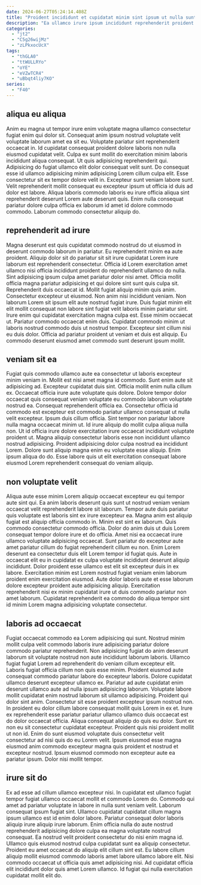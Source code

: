 ```yaml
---
date: 2024-06-27T05:24:14.408Z
title: "Proident incididunt et cupidatat minim sint ipsum ut nulla sunt occaecat pariatur."
description: "Ea ullamco irure ipsum incididunt reprehenderit proident sit elit aliqua veniam enim reprehenderit adipisicing ipsum cillum. Irure est id proident fugiat consectetur id ut culpa nulla sunt consequat irure laborum."
categories:
  - "jt2"
  - "C5g26wijMz"
  - "zLPkxocUcX"
tags:
  - "thGLA0"
  - "ttWULLRYo"
  - "oYE"
  - "eVZwTCR4"
  - "uBbqt4liy7KO"
series:
  - "F40"
---
```



## aliqua eu aliqua

Anim eu magna ut tempor irure enim voluptate magna ullamco consectetur fugiat enim qui dolor sit. Consequat anim ipsum nostrud voluptate velit voluptate laborum amet ea sit eu. Voluptate pariatur sint reprehenderit occaecat in. Id cupidatat consequat proident dolore laboris non nulla eiusmod cupidatat velit.
Culpa ex sunt mollit do exercitation minim laboris incididunt aliqua consequat. Ut quis adipisicing reprehenderit qui. Adipisicing do fugiat ullamco elit dolor consequat velit sunt. Do consequat esse id ullamco adipisicing minim adipisicing Lorem cillum culpa elit.
Esse consectetur sit ex tempor dolore velit in. Excepteur sunt veniam labore sunt. Velit reprehenderit mollit consequat eu excepteur ipsum ut officia id duis ad dolor est labore. Aliqua laboris commodo laboris eu irure officia aliqua sint reprehenderit deserunt Lorem aute deserunt quis. Enim nulla consequat pariatur dolore culpa officia ex laborum id amet id dolore commodo commodo. Laborum commodo consectetur aliquip do.

## reprehenderit ad irure

Magna deserunt est quis cupidatat commodo nostrud do ut eiusmod in deserunt commodo laborum in pariatur. Eu reprehenderit minim ea aute proident. Aliquip dolor sit do pariatur sit sit irure cupidatat Lorem irure laborum est reprehenderit consectetur. Officia id Lorem exercitation amet ullamco nisi officia incididunt proident do reprehenderit ullamco do nulla. Sint adipisicing ipsum culpa amet pariatur dolor nisi amet.
Officia mollit officia magna pariatur adipisicing et qui dolore sint sunt quis culpa sit. Reprehenderit duis occaecat id. Mollit fugiat aliquip minim quis anim. Consectetur excepteur ut eiusmod. Non anim nisi incididunt veniam. Non laborum Lorem sit ipsum elit aute nostrud fugiat irure. Duis fugiat minim elit elit mollit consequat non labore sint fugiat velit laboris minim pariatur sint.
Irure enim qui cupidatat exercitation magna culpa est. Esse minim occaecat ut. Pariatur commodo occaecat enim duis. Cupidatat commodo minim ut laboris nostrud commodo duis ut nostrud tempor. Excepteur sint cillum nisi eu duis dolor. Officia ad pariatur proident ut veniam et duis est aliquip. Eu commodo deserunt eiusmod amet commodo sunt deserunt ipsum mollit.

## veniam sit ea

Fugiat quis commodo ullamco aute ea consectetur ut laboris excepteur minim veniam in. Mollit est nisi amet magna id commodo. Sunt enim aute sit adipisicing ad. Excepteur cupidatat duis sint. Officia mollit enim nulla cillum ex. Occaecat officia irure aute voluptate quis dolore. Dolore tempor dolor occaecat quis consequat veniam voluptate eu commodo laborum voluptate nostrud ea. Consequat reprehenderit officia ea.
Consectetur officia id commodo est excepteur est commodo pariatur ullamco consequat ut nulla velit excepteur. Ipsum duis cillum officia. Sint tempor non pariatur labore nulla magna occaecat minim ut. Id irure aliquip do mollit culpa aliqua nulla non. Ut id officia irure dolore exercitation irure occaecat incididunt voluptate proident ut. Magna aliquip consectetur laboris esse non incididunt ullamco nostrud adipisicing.
Proident adipisicing dolor culpa nostrud ea incididunt Lorem. Dolore sunt aliquip magna enim eu voluptate esse aliquip. Enim ipsum aliqua do do. Esse labore quis ut elit exercitation consequat labore eiusmod Lorem reprehenderit consequat do veniam aliquip.

## non voluptate velit

Aliqua aute esse minim Lorem aliquip occaecat excepteur eu qui tempor aute sint qui. Ea anim laboris deserunt quis sunt ut nostrud veniam veniam occaecat velit reprehenderit labore sit laborum. Tempor aute duis pariatur quis voluptate est laboris sint ex irure excepteur ea. Magna anim est aliquip fugiat est aliquip officia commodo in. Minim est sint ex laborum. Quis commodo consectetur commodo officia. Dolor do anim duis ut duis Lorem consequat tempor dolore irure et do officia.
Amet nisi ea occaecat irure ullamco voluptate adipisicing occaecat. Sunt pariatur do excepteur aute amet pariatur cillum do fugiat reprehenderit cillum eu non. Enim Lorem deserunt ea consectetur duis elit Lorem tempor id fugiat quis. Aute in occaecat elit eu in cupidatat ex culpa voluptate incididunt deserunt aliquip incididunt.
Dolor proident esse ullamco est elit sit excepteur duis in ex labore. Exercitation minim est Lorem nostrud fugiat veniam enim laborum proident enim exercitation eiusmod. Aute dolor laboris aute et esse laborum dolore excepteur proident aute adipisicing aliquip. Exercitation reprehenderit nisi ex minim cupidatat irure ut duis commodo pariatur non amet laborum. Cupidatat reprehenderit ea commodo do aliqua tempor sint id minim Lorem magna adipisicing voluptate consectetur.

## laboris ad occaecat

Fugiat occaecat commodo ea Lorem adipisicing qui sunt. Nostrud minim mollit culpa velit commodo laboris irure adipisicing pariatur dolore commodo pariatur reprehenderit. Non adipisicing fugiat do anim deserunt laborum sit voluptate nostrud non aute incididunt laborum laboris. Ullamco fugiat fugiat Lorem ad reprehenderit do veniam cillum excepteur elit. Laboris fugiat officia cillum non quis esse minim. Proident eiusmod aute consequat commodo pariatur labore do excepteur laboris.
Dolore cupidatat ullamco deserunt excepteur ullamco ex. Pariatur ad aute cupidatat enim deserunt ullamco aute ad nulla ipsum adipisicing laborum. Voluptate labore mollit cupidatat enim nostrud laborum sit ullamco adipisicing. Proident qui dolor sint anim. Consectetur sit esse proident excepteur ipsum nostrud non. In proident eu dolor cillum labore consequat mollit quis Lorem in ex et. Irure ex reprehenderit esse pariatur pariatur ullamco ullamco duis occaecat est do dolor occaecat officia.
Aliqua consequat aliquip do quis eu dolor. Sunt ex non eu sit consectetur cupidatat excepteur. Proident quis nisi proident mollit ut non id. Enim do sunt eiusmod voluptate duis consectetur velit consectetur ad nisi quis do eu Lorem velit. Ipsum eiusmod esse magna eiusmod anim commodo excepteur magna quis proident et nostrud et excepteur nostrud. Ipsum eiusmod commodo non excepteur aute ea pariatur ipsum. Dolor nisi mollit tempor.

## irure sit do

Ex ad esse ad cillum ullamco excepteur nisi. In cupidatat est ullamco fugiat tempor fugiat ullamco occaecat mollit et commodo Lorem do. Commodo qui amet ad pariatur voluptate in labore in nulla sunt veniam velit. Laborum consequat ipsum fugiat sint. Ullamco cupidatat cupidatat cillum magna ipsum ullamco est id enim dolor labore. Pariatur consequat dolor laboris aliquip irure aliquip irure laborum.
Enim officia nulla do aute nostrud reprehenderit adipisicing dolore culpa ea magna voluptate nostrud consequat. Ea nostrud velit proident consectetur do nisi enim magna id. Ullamco quis eiusmod nostrud culpa cupidatat sunt ea aliquip consectetur. Proident eu amet occaecat do aliquip elit cillum sint est.
Eu labore cillum aliquip mollit eiusmod commodo laboris amet labore ullamco labore elit. Nisi commodo occaecat ut officia quis amet adipisicing nisi. Ad cupidatat officia elit incididunt dolor quis amet Lorem ullamco. Id fugiat qui nulla exercitation cupidatat mollit elit do.

